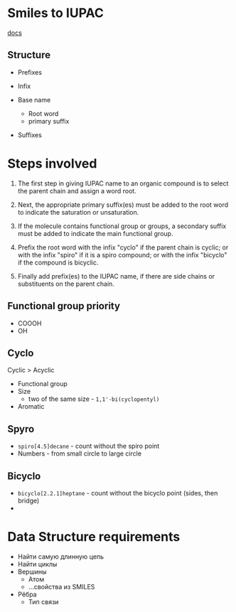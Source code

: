 # Smiles to IUPAC

[docs](http://www.adichemistry.com/organic/basics/iupac1/organic-iupac-nomenclature.html)

## Structure

- Prefixes
- Infix

- Base name
    - Root word
    - primary suffix

- Suffixes


# Steps involved

1) The first step in giving IUPAC name to an organic compound is to select the parent chain and assign a word root.

2) Next, the appropriate primary suffix(es) must be added to the root word to indicate the saturation or unsaturation.

3) If the molecule contains functional group or groups, a secondary suffix must be added to indicate the main functional group.

4) Prefix the root word with the infix "cyclo" if the parent chain is cyclic; or with the infix "spiro" if it is a spiro compound; or with the infix "bicyclo" if the compound is bicyclic.

5) Finally add  prefix(es) to the IUPAC name, if there are side chains or substituents on the parent chain.




## Functional group priority

- COOOH
- OH


## Cyclo

Cyclic > Acyclic

- Functional group
- Size
    - two of the same size - `1,1'-bi(cyclopentyl)`
- Aromatic


## Spyro

- `spiro[4.5]decane` - count without the spiro point
- Numbers - from small circle to large circle


## Bicyclo

- `bicyclo[2.2.1]heptane` - count without the bicyclo point (sides, then bridge)
-


# Data Structure requirements

- Найти самую длинную цепь
- Найти циклы
- Вершины
    - Атом
    - ...свойства из SMILES
- Рёбра
    - Тип связи